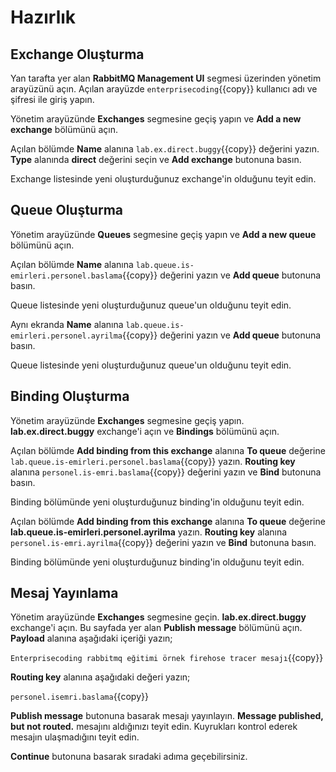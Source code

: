 # Hazırlık

## Exchange Oluşturma

Yan tarafta yer alan **RabbitMQ Management UI** segmesi üzerinden yönetim arayüzünü açın.
Açılan arayüzde `enterprisecoding`{{copy}} kullanıcı adı ve şifresi ile giriş yapın.

Yönetim arayüzünde **Exchanges** segmesine geçiş yapın ve **Add a new exchange** bölümünü açın.

Açılan bölümde **Name** alanına `lab.ex.direct.buggy`{{copy}} değerini yazın. **Type** alanında **direct** değerini seçin ve **Add exchange** butonuna basın.

Exchange listesinde yeni oluşturduğunuz exchange'in olduğunu teyit edin.

## Queue Oluşturma

Yönetim arayüzünde **Queues** segmesine geçiş yapın ve **Add a new queue** bölümünü açın.

Açılan bölümde **Name** alanına `lab.queue.is-emirleri.personel.baslama`{{copy}} değerini yazın ve **Add queue** butonuna basın.

Queue listesinde yeni oluşturduğunuz queue'un olduğunu teyit edin.

Aynı ekranda **Name** alanına `lab.queue.is-emirleri.personel.ayrilma`{{copy}} değerini yazın ve **Add queue** butonuna basın.

Queue listesinde yeni oluşturduğunuz queue'un olduğunu teyit edin.

## Binding Oluşturma

Yönetim arayüzünde **Exchanges** segmesine geçiş yapın. **lab.ex.direct.buggy** exchange'i açın ve **Bindings** bölümünü açın.

Açılan bölümde **Add binding from this exchange** alanına **To queue** değerine `lab.queue.is-emirleri.personel.baslama`{{copy}} yazın. **Routing key** alanına `personel.is-emri.baslama`{{copy}} değerini yazın ve **Bind** butonuna basın.

Binding bölümünde yeni oluşturduğunuz binding'in olduğunu teyit edin.

Açılan bölümde **Add binding from this exchange** alanına **To queue** değerine **lab.queue.is-emirleri.personel.ayrilma** yazın. **Routing key** alanına `personel.is-emri.ayrilma`{{copy}} değerini yazın ve **Bind** butonuna basın.

Binding bölümünde yeni oluşturduğunuz binding'in olduğunu teyit edin.

## Mesaj Yayınlama

Yönetim arayüzünde **Exchanges** segmesine geçin. **lab.ex.direct.buggy** exchange'i açın. Bu sayfada yer alan **Publish message** bölümünü açın. **Payload** alanına aşağıdaki içeriği yazın;

`Enterprisecoding rabbitmq eğitimi örnek firehose tracer mesajı`{{copy}}

**Routing key** alanına aşağıdaki değeri yazın;

`personel.isemri.baslama`{{copy}}

**Publish message** butonuna basarak mesajı yayınlayın. 
**Message published, but not routed.** mesajını aldığınızı teyit edin. Kuyrukları kontrol ederek mesajın ulaşmadığını teyit edin.

**Continue** butonuna basarak sıradaki adıma geçebilirsiniz.